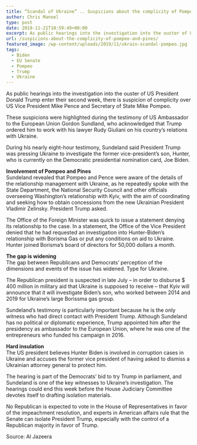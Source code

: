 ```yaml
---
title: “Scandal of Ukraine” .. Suspicions about the complicity of Pompeo and Pines
author: Chris Manoel
type: post
date: 2019-11-21T10:59:49+00:00
excerpt: As public hearings into the investigation into the ouster of US President Donald Trump enter their second week
url: /suspicions-about-the-complicity-of-pompeo-and-pines/
featured_image: /wp-content/uploads/2019/11/ukrain-scandal-pompeo.jpg
tags:
  - Biden
  - EU Senate
  - Pompeo
  - Trump
  - Ukraine
---
```


As public hearings into the investigation into the ouster of US President Donald Trump enter their second week, there is suspicion of complicity over US Vice President Mike Pence and Secretary of State Mike Pompeo.

These suspicions were highlighted during the testimony of US Ambassador to the European Union Gordon Sundland, who acknowledged that Trump ordered him to work with his lawyer Rudy Giuliani on his country&#8217;s relations with Ukraine.

During his nearly eight-hour testimony, Sundeland said President Trump was pressing Ukraine to investigate the former vice-president&#8217;s son, Hunter, who is currently on the Democratic presidential nomination card, Joe Biden.

**Involvement of Pompeo and Pines**  
Sundeland revealed that Pompeo and Pence were aware of the details of the relationship management with Ukraine, as he repeatedly spoke with the State Department, the National Security Council and other officials overseeing Washington&#8217;s relationship with Kyiv, with the aim of coordinating and seeking how to obtain concessions from the new Ukrainian President Vladimir Zelinsky. President Trump asked.

The Office of the Foreign Minister was quick to issue a statement denying its relationship to the case. In a statement, the Office of the Vice President denied that he had requested an investigation into Hunter-Biden&#8217;s relationship with Borisma Gas or put any conditions on aid to Ukraine. Hunter joined Borisma&#8217;s board of directors for 50,000 dollars a month.

**The gap is widening**  
The gap between Republicans and Democrats&#8217; perception of the dimensions and events of the issue has widened. Type for Ukraine.

The Republican president is suspected in late July &#8211; in order to disburse \$ 400 million in military aid that Ukraine is supposed to receive &#8211; that Kyiv will announce that it will investigate Biden&#8217;s son, who worked between 2014 and 2019 for Ukraine&#8217;s large Borissma gas group.

Sundeland&#8217;s testimony is particularly important because he is the only witness who had direct contact with President Trump. Although Sundeland has no political or diplomatic experience, Trump appointed him after the presidency as ambassador to the European Union, where he was one of the entrepreneurs who funded his campaign in 2016.

**Hard insulation**  
The US president believes Hunter Biden is involved in corruption cases in Ukraine and accuses the former vice president of having asked to dismiss a Ukrainian attorney general to protect him.

The hearing is part of the Democrats&#8217; bid to try Trump in parliament, and Sundeland is one of the key witnesses to Ukraine&#8217;s investigation. The hearings could end this week before the House Judiciary Committee devotes itself to drafting isolation materials.

No Republican is expected to vote in the House of Representatives in favor of the impeachment resolution, and experts in American affairs rule that the Senate can isolate President Trump, especially with the control of a Republican majority in favor of Trump.

Source: Al Jazeera
